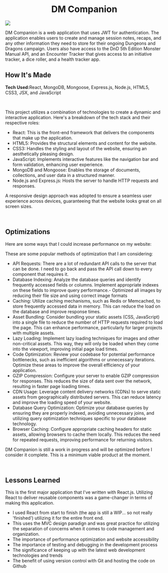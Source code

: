 <h1 align="center">DM Companion</h1>
<img src="https://i.imgur.com/PEwDnpP.png">
<br>
<p>DM Companion is a web application that uses JWT for authentication. The application enables users to create and manage session notes, recaps, and any other information they need to store for their ongoing Dungeons and Dragons campaign. Users also have access to the DnD 5th Edition Monster Manual API, and an Encounter Tracker that gives access to an initiative tracker, a dice roller, and a health tracker app.</p>

<h2>How It's Made</h2>
<p><strong>Tech Used:</strong>React, MongoDB, Mongoose, Express.js, Node.js, HTML5, CSS3, JSX, and JavaScript</p>
<br>
<p>
This project utilizes a combination of technologies to create a dynamic and interactive application. Here's a breakdown of the tech stack and their respective roles:

- React: This is the front-end framework that delivers the components that make up the application.
- HTML5: Provides the structural elements and content for the website.
- CSS3: Handles the styling and layout of the website, ensuring an aesthetically pleasing design.
- JavaScript: Implements interactive features like the navigation bar and form validation, enhancing user experience.
- MongoDB and Mongoose: Enables the storage of documents, collections, and user data in a structured manner.
- Node.js and Express.js: Hosts the server to handle HTTP requests and responses.


A responsive design approach was adopted to ensure a seamless user experience across devices, guaranteeing that the website looks great on all screen sizes.
</p>
<br>
<h2>Optimizations</h2>
<p>Here are some ways that I could increase performance on my website:

These are some popular methods of optimization that I am considering:
- API Requests: There are a lot of redundant API calls to the server that can be done. I need to go back and pass the API call down to every component that requires it.
- Database Indexing: Analyze the database queries and identify frequently accessed fields or columns. Implement appropriate indexes on these fields to improve query performance.- Optimized all images by reducing their file size and using correct image formats
- Caching: Utilize caching mechanisms, such as Redis or Memcached, to store frequently accessed data in memory. This can reduce the load on the database and improve response times.
- Asset Bundling: Consider bundling your static assets (CSS, JavaScript) into a single file to reduce the number of HTTP requests required to load the page. This can enhance performance, particularly for larger projects with multiple assets.
- Lazy Loading: Implement lazy loading techniques for images and other non-critical assets. This way, they will only be loaded when they come into the viewport, improving initial page load times.
- Code Optimization: Review your codebase for potential performance bottlenecks, such as inefficient algorithms or unnecessary iterations. Optimize these areas to improve the overall efficiency of your application.
- GZIP Compression: Configure your server to enable GZIP compression for responses. This reduces the size of data sent over the network, resulting in faster page loading times.
- CDN Usage: Leverage content delivery networks (CDNs) to serve static assets from geographically distributed servers. This can reduce latency and improve the loading speed of your website.
- Database Query Optimization: Optimize your database queries by ensuring they are properly indexed, avoiding unnecessary joins, and utilizing query optimization techniques specific to your database technology.
- Browser Caching: Configure appropriate caching headers for static assets, allowing browsers to cache them locally. This reduces the need for repeated requests, improving performance for returning visitors.

DM Companion is still a work in progress and will be optimized before I consider it complete. This is a minimum viable product at the moment.
</p>
<br>
<h2>Lessons Learned</h2>
<p>This is the first major application that I've written with React.js. Utilizing React to deliver reusable components was a game-changer in terms of making this application.

- I used React from start to finish (the app is still a WIP... so not really 'finished') utilizing it for the entire front end.
- This uses the MVC design paradign and was great practice for utilizing the separation of concerns when it comes to code management and organization.
- The importance of performance optimization and website accessibility
- The importance of testing and debugging in the development process
- The significance of keeping up with the latest web development technologies and trends
- The benefit of using version control with Git and hosting the code on Github</p>
<br>

